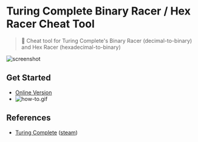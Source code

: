 # Turing Complete Binary Racer / Hex Racer Cheat Tool
> 🤖 Cheat tool for Turing Complete's Binary Racer (decimal-to-binary) and Hex Racer (hexadecimal-to-binary)

![screenshot](https://cdn.sa.net/2025/10/16/5jbut2v1FrU8sWL.png)

## Get Started
- [Online Version](https://turing-complete-racer.yelo.ooo/)
- ![how-to.gif](https://cdn.sa.net/2025/10/16/GOd3tQivAagunZD.gif)

## References

- [Turing Complete](https://turingcomplete.game/) ([steam](https://store.steampowered.com/app/1444480/))
